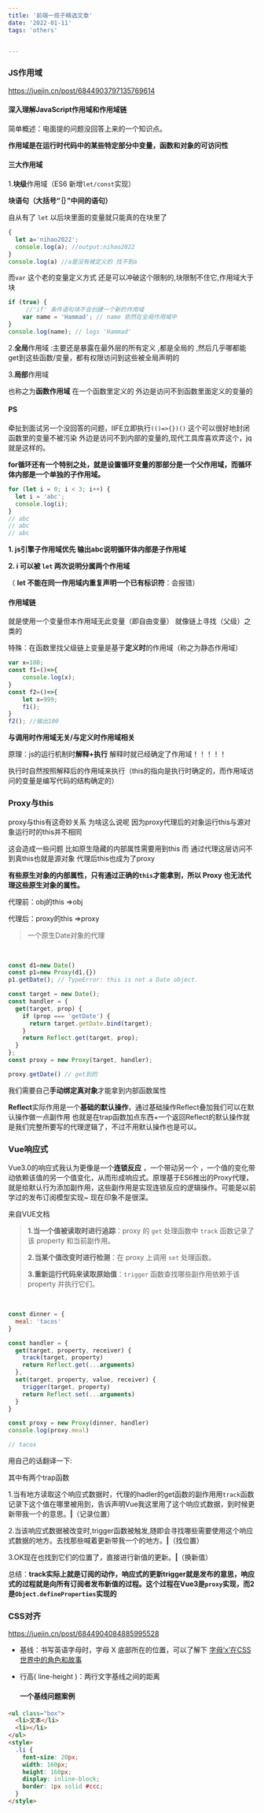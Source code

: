 ```yaml
---
title: '前端一揽子精选文章'
date: '2022-01-11'
tags: 'others' 


---
```



### JS作用域

https://juejin.cn/post/6844903797135769614

#### **深入理解JavaScript作用域和作用域链** 

简单概述：电面提的问题没回答上来的一个知识点。

**作用域是在运行时代码中的某些特定部分中变量，函数和对象的可访问性**

#### 三大作用域

1.**块级**作用域（ES6 新增`let/const`实现）

**块语句（大括号“｛｝”中间的语句）**

自从有了 `let` 以后块里面的变量就只能真的在块里了

```js
{
  let a='nihao2022';
  console.log(a); //output:nihao2022
}
console.log(a) //a是没有被定义的 找不到a
```

而`var` 这个老的变量定义方式 还是可以冲破这个限制的,块限制不住它,作用域大于块

```js
if (true) {
     //'if' 条件语句块不会创建一个新的作用域
    var name = 'Hammad'; // name 依然在全局作用域中
}
console.log(name); // logs 'Hammad'
```

2.**全局**作用域 :主要还是暴露在最外层的所有定义 ,都是全局的 ,然后几乎哪都能get到这些函数/变量，都有权限访问到这些被全局声明的

3.**局部**作用域

也称之为**函数作用域** 在一个函数里定义的 外边是访问不到函数里面定义的变量的



#### PS

牵扯到面试另一个没回答的问题，IIFE立即执行`(()=>{})()` 这个可以很好地封闭函数里的变量不被污染 外边是访问不到内部的变量的,现代工具库喜欢弄这个，jq就是这样的。

**for循环还有一个特别之处，就是设置循环变量的那部分是一个父作用域，而循环体内部是一个单独的子作用域。**

```js
for (let i = 0; i < 3; i++) {
  let i = 'abc';
  console.log(i);
}
// abc
// abc
// abc
```

**1.  js引擎子作用域优先 输出abc说明循环体内部是子作用域** 

**2.  i 可以被 `let` 两次说明分属两个作用域**

（ **let 不能在同一作用域内重复声明一个已有标识符**：会报错）

#### 作用域链

就是使用一个变量但本作用域无此变量（即自由变量） 就像链上寻找（父级）之类的 

特殊：在函数里找父级链上变量是基于**定义时**的作用域（称之为静态作用域）

```js
var x=100;
const f1=()=>{
	console.log(x);
}
const f2=()=>{
	let x=999;
	f1();
}
f2(); //输出100
```

**与调用时作用域无关/与定义时作用域相关**

原理：js的运行机制时**解释+执行** 解释时就已经确定了作用域！！！！！

执行时自然按照解释后的作用域来执行（this的指向是执行时确定的，而作用域访问的变量是编写代码的结构确定的）

### Proxy与this

proxy与this有这奇妙关系 为啥这么说呢 因为proxy代理后的对象运行this与源对象运行时的this并不相同

这会造成一些问题 比如原生隐藏的内部属性需要用到this 而 通过代理这层访问不到真this也就是源对象 代理后this也成为了proxy

**有些原生对象的内部属性，只有通过正确的`this`才能拿到，所以 Proxy 也无法代理这些原生对象的属性。**

代理前：obj的this  =>obj

代理后：proxy的this =>proxy   

> 一个原生Date对象的代理

<br/>

```js
const d1=new Date()
const p1=new Proxy(d1,{})
p1.getDate(); // TypeError: this is not a Date object.
```

```js
const target = new Date();
const handler = {
  get(target, prop) {
    if (prop === 'getDate') {
      return target.getDate.bind(target);
    }
    return Reflect.get(target, prop);
  }
};
const proxy = new Proxy(target, handler);

proxy.getDate() // get到的
```

我们需要自己**手动绑定真对象**才能拿到内部函数属性

**Reflect**实际作用是一个**基础的默认操作**，通过基础操作Reflect叠加我们可以在默认操作做一点副作用 也就是在trap函数加点东西+一个返回Reflect的默认操作就是我们完整所要写的代理逻辑了，不过不用默认操作也是可以。

### Vue响应式

Vue3.0的响应式我认为更像是一个**连锁反应** ，一个带动另一个 ，一个值的变化带动依赖该值的另一个值变化，从而形成响应式。原理基于ES6推出的Proxy代理，就是给默认行为添加副作用，这些副作用是实现连锁反应的逻辑操作。可能是以前学过的发布订阅模型实现~ 现在印象不是很深。



来自VUE文档

>**1.当一个值被读取时进行追踪**：proxy 的 `get` 处理函数中 `track` 函数记录了该 property 和当前副作用。
>
>**2.当某个值改变时进行检测**：在 proxy 上调用 `set` 处理函数。
>
>**3.重新运行代码来读取原始值**：`trigger` 函数查找哪些副作用依赖于该 property 并执行它们。

<br/>

```js
const dinner = {
  meal: 'tacos'
}

const handler = {
  get(target, property, receiver) {
    track(target, property)
    return Reflect.get(...arguments)
  },
  set(target, property, value, receiver) {
    trigger(target, property)
    return Reflect.set(...arguments)
  }
}

const proxy = new Proxy(dinner, handler)
console.log(proxy.meal)

// tacos
```

用自己的话翻译一下:

其中有两个trap函数  

1.当有地方读取这个响应式数据时，代理的hadler的get函数的副作用用`track`函数记录下这个值在哪里被用到，告诉声明Vue我这里用了这个响应式数据，到时候更新带我一个的意思。**|**（记录位置）

2.当该响应式数据被改变时,trigger函数被触发,随即会寻找哪些需要使用这个响应式数据的地方。去找那些喊着更新带我一个的地方。**|**（找位置）

3.OK现在也找到它们的位置了，直接进行新值的更新。**|**（换新值）

总结：**track实际上就是订阅的动作，响应式的更新trigger就是发布的意思，响应式的过程就是向所有订阅者发布新值的过程。这个过程在Vue3是`proxy`实现，而2是`Object.defineProperties`实现的**

### CSS对齐

https://juejin.cn/post/6844904084885995528

- 基线：书写英语字母时，字母 X 底部所在的位置，可以了解下 [字母’x’在CSS世界中的角色和故事](https://link.juejin.cn/?target=https%3A%2F%2Fwww.zhangxinxu.com%2Fwordpress%2F2015%2F06%2Fabout-letter-x-of-css%2F)

- 行高( line-height )：两行文字基线之间的距离

  #### 一个基线问题案例

```html
<ul class="box">
  <li>文本</li>  
  <li></li>
</ul>
<style>
  .li {
    font-size: 20px;
    width: 160px;
    height: 160px;
    display: inline-block;
    border: 1px solid #ccc;
  }
</style>
```